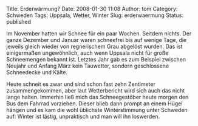 Title: Erderwärmung?
Date: 2008-01-30 11:08
Author: tom
Category: Schweden
Tags: Uppsala, Wetter, Winter
Slug: erderwaermung
Status: published

Im November hatten wir Schnee für ein paar Wochen. Seitdem nichts. Der
ganze Dezember und Januar waren schneefrei bis auf wenige Tage, die
jeweils gleich wieder von regnerischem Grau abgelöst wurden. Das ist
einigermaßen ungewöhnlich, auch wenn Uppsala nicht für große
Schneemengen bekannt ist. Letztes Jahr gab es zum Beispiel zwischen
Neujahr und Anfang März kein Tauwetter, sondern geschlossene Schneedecke
und Kälte.

Heute schneit es zwar und sind schon fast zehn Zentimeter
zusammengekommen, aber laut Wetterbericht wird sich auch das nicht lange
halten. Immerhin ließ mich das Schneegestöber heute morgen den Bus dem
Fahrrad vorziehen. Dieser blieb dann prompt an einem Hügel hängen und es
kam die wohl üblichste Winterstimmung unter Schweden auf: Winter ist
lästig, unpraktisch und man will ihn loswerden.

